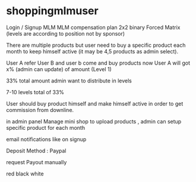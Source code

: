 # shoppingmlmuser

Login / Signup MLM
MLM compensation plan
2x2 binary Forced Matrix (levels are according to position not by sponsor)

There are multiple products but user need to buy a specific product each month
to keep himself active (it may be 4,5 products as admin select).

User A refer User B and user b come and buy products now 
User A will got x% (admin can update) of amount (Level 1)

33% total amount admin want to distribute in levels

7-10 levels total of 33%

User should buy product himself and make himself active in order to get 
commission from downline.

in admin panel 
Manage mini shop to upload products , admin can setup specific product for each month

email notifications like on signup 

Deposit Method : Paypal 

request Payout manually

red black white